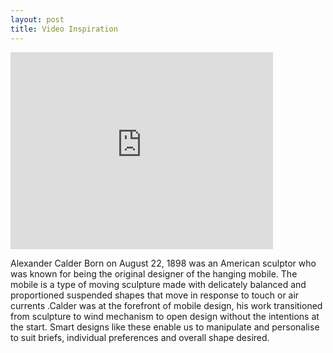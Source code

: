 ```yaml
---
layout: post
title: Video Inspiration
---
```


<iframe width="420" height="315" src="https://www.youtube.com/watch?v=fI5PRaTSMUI" frameborder="0" allowfullscreen></iframe>

<p>Alexander Calder Born on August 22, 1898  was an American sculptor who was known for being the  original designer of the hanging mobile. The mobile is a type of moving sculpture made with delicately balanced and proportioned suspended shapes that move in response to touch or air currents .Calder was at the forefront of mobile design, his work transitioned from sculpture to wind mechanism to open design without the intentions at the start. Smart designs like these enable us to manipulate and personalise to suit briefs, individual preferences and overall shape desired.</p>